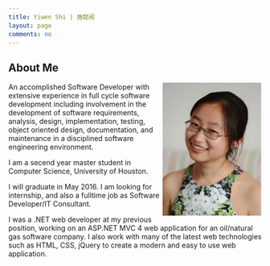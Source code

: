 ```yaml
---
title: Yiwen Shi | 施懿闻
layout: page
comments: no
---
```

## About Me

<img align="right" src="image/YiwenShi.jpg">

An accomplished Software Developer with extensive experience in full cycle software development including involvement in the development of software requirements, analysis, design, implementation, testing, object oriented design, documentation, and maintenance in a disciplined software engineering environment.

I am a secend year master student in Computer Science, University of Houston.

I will graduate in May 2016. I am looking for internship, and also a fulltime job as Software Developer/IT Consultant.

I was a .NET web developer at my previous position, working on an ASP.NET MVC 4 web application for an oil/natural gas software company. I also work with many of the latest web technologies such as HTML, CSS, jQuery to create a modern and easy to use web application.